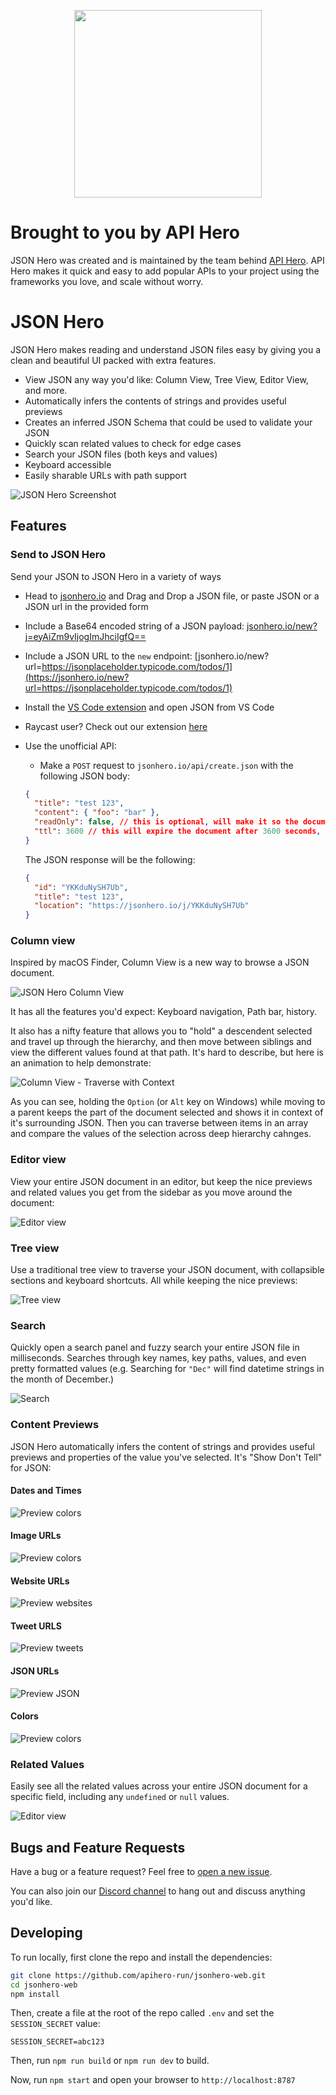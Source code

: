 <p align="center">
<img width="300" src="https://imagedelivery.net/3TbraffuDZ4aEf8KWOmI_w/8aaa6f22-d600-4f26-cda9-c9f040863400/public"/>
</p>

# Brought to you by API Hero

JSON Hero was created and is maintained by the team behind [API Hero](https://apihero.run). API Hero makes it quick and easy to add popular APIs to your project using the frameworks you love, and scale without worry.

# JSON Hero

JSON Hero makes reading and understand JSON files easy by giving you a clean and beautiful UI packed with extra features.

- View JSON any way you'd like: Column View, Tree View, Editor View, and more.
- Automatically infers the contents of strings and provides useful previews
- Creates an inferred JSON Schema that could be used to validate your JSON
- Quickly scan related values to check for edge cases
- Search your JSON files (both keys and values)
- Keyboard accessible
- Easily sharable URLs with path support

![JSON Hero Screenshot](https://imagedelivery.net/3TbraffuDZ4aEf8KWOmI_w/0f5735b3-2421-470b-244c-7047fd77f700/public)

## Features

### Send to JSON Hero

Send your JSON to JSON Hero in a variety of ways

- Head to [jsonhero.io](https://jsonhero.io) and Drag and Drop a JSON file, or paste JSON or a JSON url in the provided form
- Include a Base64 encoded string of a JSON payload: [jsonhero.io/new?j=eyAiZm9vIjogImJhciIgfQ==](https://jsonhero.io/new?j=eyAiZm9vIjogImJhciIgfQ==)
- Include a JSON URL to the `new` endpoint: [jsonhero.io/new?url=https://jsonplaceholder.typicode.com/todos/1](https://jsonhero.io/new?url=https://jsonplaceholder.typicode.com/todos/1)
- Install the [VS Code extension](https://marketplace.visualstudio.com/items?itemName=JSONHero.jsonhero-vscode) and open JSON from VS Code
- Raycast user? Check out our extension [here](https://www.raycast.com/maverickdotdev/open-in-json-hero)
- Use the unofficial API:

  - Make a `POST` request to `jsonhero.io/api/create.json` with the following JSON body:

  ```json
  {
    "title": "test 123",
    "content": { "foo": "bar" },
    "readOnly": false, // this is optional, will make it so the document title cannot be edited or document cannot be deleted
    "ttl": 3600 // this will expire the document after 3600 seconds, also optional
  }
  ```

  The JSON response will be the following:

  ```json
  {
    "id": "YKKduNySH7Ub",
    "title": "test 123",
    "location": "https://jsonhero.io/j/YKKduNySH7Ub"
  }
  ```

### Column view

Inspired by macOS Finder, Column View is a new way to browse a JSON document.

![JSON Hero Column View](https://raw.githubusercontent.com/apihero-run/documentation-hosting/main/images/features-columnview.gif)

It has all the features you'd expect: Keyboard navigation, Path bar, history.

It also has a nifty feature that allows you to "hold" a descendent selected and travel up through the hierarchy, and then move between siblings and view the different values found at that path. It's hard to describe, but here is an animation to help demonstrate:

![Column View - Traverse with Context](https://raw.githubusercontent.com/apihero-run/documentation-hosting/main/images/features-traversewithcontext.gif)

As you can see, holding the `Option` (or `Alt` key on Windows) while moving to a parent keeps the part of the document selected and shows it in context of it's surrounding JSON. Then you can traverse between items in an array and compare the values of the selection across deep hierarchy cahnges.

### Editor view

View your entire JSON document in an editor, but keep the nice previews and related values you get from the sidebar as you move around the document:

![Editor view](https://raw.githubusercontent.com/apihero-run/documentation-hosting/main/images/features-editorview.gif)

### Tree view

Use a traditional tree view to traverse your JSON document, with collapsible sections and keyboard shortcuts. All while keeping the nice previews:

![Tree view](https://raw.githubusercontent.com/apihero-run/documentation-hosting/main/images/features-treeview.gif)

### Search

Quickly open a search panel and fuzzy search your entire JSON file in milliseconds. Searches through key names, key paths, values, and even pretty formatted values (e.g. Searching for `"Dec"` will find datetime strings in the month of December.)

![Search](https://raw.githubusercontent.com/apihero-run/documentation-hosting/main/images/features-search.gif)

### Content Previews

JSON Hero automatically infers the content of strings and provides useful previews and properties of the value you've selected. It's "Show Don't Tell" for JSON:

#### Dates and Times

![Preview colors](https://imagedelivery.net/3TbraffuDZ4aEf8KWOmI_w/43f2c081-c09b-47db-cb10-8f15ee6a1a00/public)

#### Image URLs

![Preview colors](https://imagedelivery.net/3TbraffuDZ4aEf8KWOmI_w/8a743bd5-a065-4f7f-1262-585c39c10100/public)

#### Website URLs

![Preview websites](https://imagedelivery.net/3TbraffuDZ4aEf8KWOmI_w/cd7f2d28-2c8d-4b37-696d-e898937c3d00/public)

#### Tweet URLS

![Preview tweets](https://imagedelivery.net/3TbraffuDZ4aEf8KWOmI_w/8455e9d6-1d3e-451e-a032-f3259204ef00/public)

#### JSON URLs

![Preview JSON](https://imagedelivery.net/3TbraffuDZ4aEf8KWOmI_w/13743860-3d9c-4cac-dde9-881fba7eba00/public)

#### Colors

![Preview colors](https://imagedelivery.net/3TbraffuDZ4aEf8KWOmI_w/22e37599-c2bd-4abd-79f2-466241d17b00/public)

### Related Values

Easily see all the related values across your entire JSON document for a specific field, including any `undefined` or `null` values.

![Editor view](https://raw.githubusercontent.com/apihero-run/documentation-hosting/main/images/features-relatedvalues.gif)

<!-- TODO -->

## Bugs and Feature Requests

Have a bug or a feature request? Feel free to [open a new issue](https://github.com/apihero-run/jsonhero-web/issues).

You can also join our [Discord channel](https://discord.gg/ZQq6Had5nP) to hang out and discuss anything you'd like.

## Developing

To run locally, first clone the repo and install the dependencies:

```bash
git clone https://github.com/apihero-run/jsonhero-web.git
cd jsonhero-web
npm install
```

Then, create a file at the root of the repo called `.env` and set the `SESSION_SECRET` value:

```
SESSION_SECRET=abc123
```

Then, run `npm run build` or `npm run dev` to build.

Now, run `npm start` and open your browser to `http://localhost:8787`
